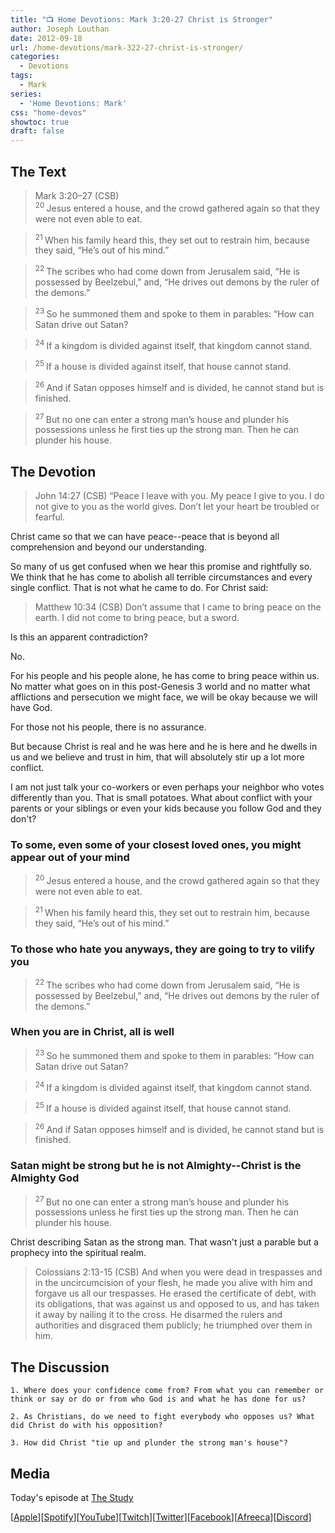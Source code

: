 ```yaml
---
title: "📺 Home Devotions: Mark 3:20-27 Christ is Stronger"
author: Joseph Louthan
date: 2012-09-18
url: /home-devotions/mark-322-27-christ-is-stronger/
categories:
  - Devotions
tags:
  - Mark
series:
  - 'Home Devotions: Mark'
css: "home-devos"
showtoc: true
draft: false
---
```

## The Text

>Mark 3:20–27 (CSB)  
><sup> 20 </sup> Jesus entered a house, and the crowd gathered again so that they were not even able to eat. 

><sup> 21 </sup> When his family heard this, they set out to restrain him, because they said, “He’s out of his mind.” 

><sup> 22 </sup> The scribes who had come down from Jerusalem said, “He is possessed by Beelzebul,” and, “He drives out demons by the ruler of the demons.” 

><sup> 23 </sup> So he summoned them and spoke to them in parables: “How can Satan drive out Satan? 

><sup> 24 </sup> If a kingdom is divided against itself, that kingdom cannot stand. 

><sup> 25 </sup> If a house is divided against itself, that house cannot stand. 

><sup> 26 </sup> And if Satan opposes himself and is divided, he cannot stand but is finished. 

><sup> 27 </sup> But no one can enter a strong man’s house and plunder his possessions unless he first ties up the strong man. Then he can plunder his house.


## The Devotion

>John 14:27 (CSB) “Peace I leave with you. My peace I give to you. I do not give to you as the world gives. Don’t let your heart be troubled or fearful.

Christ came so that we can have peace--peace that is beyond all comprehension and beyond our understanding.

So many of us get confused when we hear this promise and rightfully so. We think that he has come to abolish all terrible circumstances and every single conflict. That is not what he came to do. For Christ said:

>Matthew 10:34 (CSB) Don’t assume that I came to bring peace on the earth. I did not come to bring peace, but a sword.

Is this an apparent contradiction?

No.

For his people and his people alone, he has come to bring peace within us. No matter what goes on in this post-Genesis 3 world and no matter what afflictions and persecution we might face, we will be okay because we will have God.

For those not his people, there is no assurance.

But because Christ is real and he was here and he is here and he dwells in us and we believe and trust in him, that will absolutely stir up a lot more conflict.

I am not just talk your co-workers or even perhaps your neighbor who votes differently than you. That is small potatoes. What about conflict with your parents or your siblings or even your kids because you follow God and they don't?

### To some, even some of your closest loved ones, you might appear out of your mind

><sup> 20 </sup> Jesus entered a house, and the crowd gathered again so that they were not even able to eat. 

><sup> 21 </sup> When his family heard this, they set out to restrain him, because they said, “He’s out of his mind.” 

### To those who hate you anyways, they are going to try to vilify you

><sup> 22 </sup> The scribes who had come down from Jerusalem said, “He is possessed by Beelzebul,” and, “He drives out demons by the ruler of the demons.” 

### When you are in Christ, all is well

><sup> 23 </sup> So he summoned them and spoke to them in parables: “How can Satan drive out Satan? 

><sup> 24 </sup> If a kingdom is divided against itself, that kingdom cannot stand. 

><sup> 25 </sup> If a house is divided against itself, that house cannot stand. 

><sup> 26 </sup> And if Satan opposes himself and is divided, he cannot stand but is finished. 

### Satan might be strong but he is not Almighty--Christ is the Almighty God

><sup> 27 </sup> But no one can enter a strong man’s house and plunder his possessions unless he first ties up the strong man. Then he can plunder his house.

Christ describing Satan as the strong man. That wasn't just a parable but a prophecy into the spiritual realm.

>Colossians 2:13-15 (CSB) And when you were dead in trespasses and in the uncircumcision of your flesh, he made you alive with him and forgave us all our trespasses. He erased the certificate of debt, with its obligations, that was against us and opposed to us, and has taken it away by nailing it to the cross. He disarmed the rulers and authorities and disgraced them publicly; he triumphed over them in him.

## The Discussion

```text
1. Where does your confidence come from? From what you can remember or think or say or do or from who God is and what he has done for us?

2. As Christians, do we need to fight everybody who opposes us? What did Christ do with his opposition?

3. How did Christ "tie up and plunder the strong man's house"?
```

## Media

Today's episode at [The Study](http://study.theologic.us/podcast/home-devotions-mark-320-27-christ-is-stronger)

\[[Apple](https://podcasts.apple.com/us/podcast/the-study/id1557102127)\]\[[Spotify](https://open.spotify.com/show/0Xs5qsNvWePyRqcmtOTPkR)\]\[[YouTube](http://youtube.theologic.us)\]\[[Twitch](http://twitch.theologic.us)\]\[[Twitter](https://twitter.com/theologic_us)\]\[[Facebook](https://www.facebook.com/groups/462231051477464)\]\[[Afreeca](https://bj.afreecatv.com/theologicus)\]\[[Discord](http://discord.theologic.us)\]
